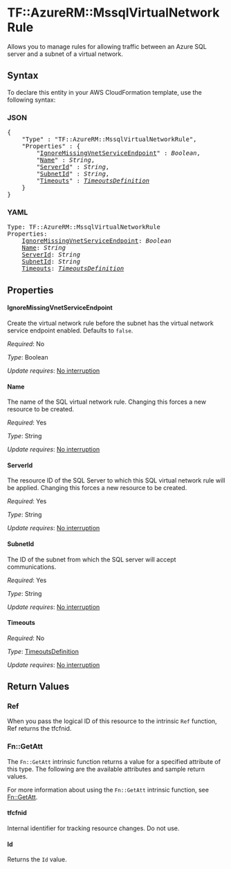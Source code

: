 # TF::AzureRM::MssqlVirtualNetworkRule

Allows you to manage rules for allowing traffic between an Azure SQL server and a subnet of a virtual network.

## Syntax

To declare this entity in your AWS CloudFormation template, use the following syntax:

### JSON

<pre>
{
    "Type" : "TF::AzureRM::MssqlVirtualNetworkRule",
    "Properties" : {
        "<a href="#ignoremissingvnetserviceendpoint" title="IgnoreMissingVnetServiceEndpoint">IgnoreMissingVnetServiceEndpoint</a>" : <i>Boolean</i>,
        "<a href="#name" title="Name">Name</a>" : <i>String</i>,
        "<a href="#serverid" title="ServerId">ServerId</a>" : <i>String</i>,
        "<a href="#subnetid" title="SubnetId">SubnetId</a>" : <i>String</i>,
        "<a href="#timeouts" title="Timeouts">Timeouts</a>" : <i><a href="timeoutsdefinition.md">TimeoutsDefinition</a></i>
    }
}
</pre>

### YAML

<pre>
Type: TF::AzureRM::MssqlVirtualNetworkRule
Properties:
    <a href="#ignoremissingvnetserviceendpoint" title="IgnoreMissingVnetServiceEndpoint">IgnoreMissingVnetServiceEndpoint</a>: <i>Boolean</i>
    <a href="#name" title="Name">Name</a>: <i>String</i>
    <a href="#serverid" title="ServerId">ServerId</a>: <i>String</i>
    <a href="#subnetid" title="SubnetId">SubnetId</a>: <i>String</i>
    <a href="#timeouts" title="Timeouts">Timeouts</a>: <i><a href="timeoutsdefinition.md">TimeoutsDefinition</a></i>
</pre>

## Properties

#### IgnoreMissingVnetServiceEndpoint

Create the virtual network rule before the subnet has the virtual network service endpoint enabled. Defaults to `false`.

_Required_: No

_Type_: Boolean

_Update requires_: [No interruption](https://docs.aws.amazon.com/AWSCloudFormation/latest/UserGuide/using-cfn-updating-stacks-update-behaviors.html#update-no-interrupt)

#### Name

The name of the SQL virtual network rule. Changing this forces a new resource to be created.

_Required_: Yes

_Type_: String

_Update requires_: [No interruption](https://docs.aws.amazon.com/AWSCloudFormation/latest/UserGuide/using-cfn-updating-stacks-update-behaviors.html#update-no-interrupt)

#### ServerId

The resource ID of the SQL Server to which this SQL virtual network rule will be applied. Changing this forces a new resource to be created.

_Required_: Yes

_Type_: String

_Update requires_: [No interruption](https://docs.aws.amazon.com/AWSCloudFormation/latest/UserGuide/using-cfn-updating-stacks-update-behaviors.html#update-no-interrupt)

#### SubnetId

The ID of the subnet from which the SQL server will accept communications.

_Required_: Yes

_Type_: String

_Update requires_: [No interruption](https://docs.aws.amazon.com/AWSCloudFormation/latest/UserGuide/using-cfn-updating-stacks-update-behaviors.html#update-no-interrupt)

#### Timeouts

_Required_: No

_Type_: <a href="timeoutsdefinition.md">TimeoutsDefinition</a>

_Update requires_: [No interruption](https://docs.aws.amazon.com/AWSCloudFormation/latest/UserGuide/using-cfn-updating-stacks-update-behaviors.html#update-no-interrupt)

## Return Values

### Ref

When you pass the logical ID of this resource to the intrinsic `Ref` function, Ref returns the tfcfnid.

### Fn::GetAtt

The `Fn::GetAtt` intrinsic function returns a value for a specified attribute of this type. The following are the available attributes and sample return values.

For more information about using the `Fn::GetAtt` intrinsic function, see [Fn::GetAtt](https://docs.aws.amazon.com/AWSCloudFormation/latest/UserGuide/intrinsic-function-reference-getatt.html).

#### tfcfnid

Internal identifier for tracking resource changes. Do not use.

#### Id

Returns the <code>Id</code> value.

